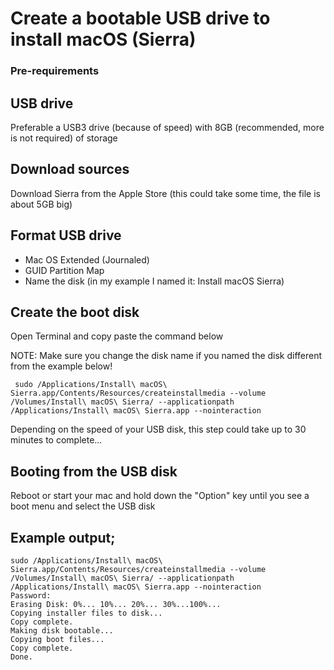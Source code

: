 # Create a bootable USB drive to install macOS (Sierra)

### Pre-requirements

## USB drive
Preferable a USB3 drive (because of speed) with 8GB (recommended, more is not required) of storage

## Download sources
Download Sierra from the Apple Store (this could take some time, the file is about 5GB big)

## Format USB drive
+ Mac OS Extended (Journaled)
+ GUID Partition Map
+ Name the disk (in my example I named it: Install macOS Sierra)

## Create the boot disk
Open Terminal and copy paste the command below

NOTE: Make sure you change the disk name if you named the disk different from the example below!


```shell
 sudo /Applications/Install\ macOS\ Sierra.app/Contents/Resources/createinstallmedia --volume /Volumes/Install\ macOS\ Sierra/ --applicationpath /Applications/Install\ macOS\ Sierra.app --nointeraction
 ```

Depending on the speed of your USB disk, this step could take up to 30 minutes to complete...

## Booting from the USB disk
Reboot or start your mac and hold down the "Option" key until you see a boot menu and select the USB disk


## Example output;

```shell
sudo /Applications/Install\ macOS\ Sierra.app/Contents/Resources/createinstallmedia --volume /Volumes/Install\ macOS\ Sierra/ --applicationpath /Applications/Install\ macOS\ Sierra.app --nointeraction
Password:
Erasing Disk: 0%... 10%... 20%... 30%...100%...
Copying installer files to disk...
Copy complete.
Making disk bootable...
Copying boot files...
Copy complete.
Done.
```
